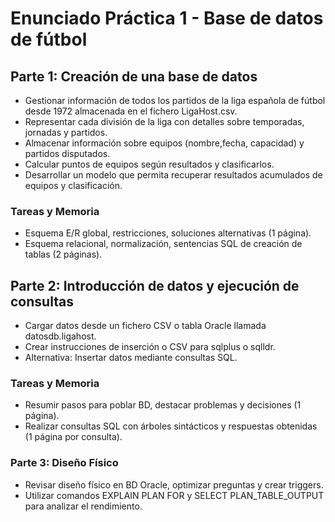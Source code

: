 # Enunciado Práctica 1 - Base de datos de fútbol

## Parte 1: Creación de una base de datos
- Gestionar información de todos los partidos de la liga española de fútbol desde 1972 almacenada en el fichero LigaHost.csv.
- Representar cada división de la liga con detalles sobre temporadas, jornadas y partidos.
- Almacenar información sobre equipos (nombre,fecha, capacidad) y partidos disputados.
- Calcular puntos de equipos según resultados y clasificarlos.
- Desarrollar un modelo que permita recuperar resultados acumulados de equipos y clasificación.

### Tareas y Memoria
- Esquema E/R global, restricciones, soluciones alternativas (1 página).
- Esquema relacional, normalización, sentencias SQL de creación de tablas (2 páginas).

## Parte 2: Introducción de datos y ejecución de consultas
- Cargar datos desde un fichero CSV o tabla Oracle llamada datosdb.ligahost.
- Crear instrucciones de inserción o CSV para sqlplus o sqlldr.
- Alternativa: Insertar datos mediante consultas SQL.

### Tareas y Memoria
- Resumir pasos para poblar BD, destacar problemas y decisiones (1 página).
- Realizar consultas SQL con árboles sintácticos y respuestas obtenidas (1 página por consulta).

### Parte 3: Diseño Físico
- Revisar diseño físico en BD Oracle, optimizar preguntas y crear triggers.
- Utilizar comandos EXPLAIN PLAN FOR y SELECT PLAN_TABLE_OUTPUT para analizar el rendimiento.

